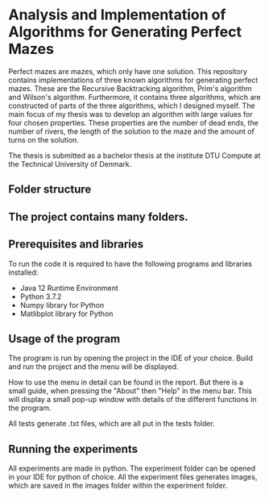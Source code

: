 # Analysis and Implementation of Algorithms for Generating Perfect Mazes
Perfect mazes are mazes, which only have one solution. This repository contains implementations of three known algorithms for generating perfect mazes. These are the Recursive Backtracking algorithm, Prim's algorithm and Wilson's algorithm. Furthermore, it contains three algorithms, which are constructed of parts of the three algorithms, which I designed myself. The main focus of my thesis was to develop an algorithm with large values for four chosen properties. These properties are the number of dead ends, the number of rivers, the length of the solution to the maze and the amount of turns on the solution.

The thesis is submitted as a bachelor thesis at the institute DTU Compute at the Technical University of Denmark.

## Folder structure
The project contains many folders.
- 


## Prerequisites and libraries
To run the code it is required to have the following programs and libraries installed:
- Java 12 Runtime Environment
- Python 3.7.2
- Numpy library for Python
- Matlibplot library for Python

## Usage of the program
The program is run by opening the project in the IDE of your choice. Build and run the project and the menu will be displayed.

How to use the menu in detail can be found in the report. But there is a small guide, when pressing the "About" then "Help" in the menu bar. This will display a small pop-up window with details of the different functions in the program.

All tests generate .txt files, which are all put in the tests folder.

## Running the experiments 
All experiments are made in python. The experiment folder can be opened in your IDE for python of choice. All the experiment files generates images, which are saved in the images folder within the experiment folder.
